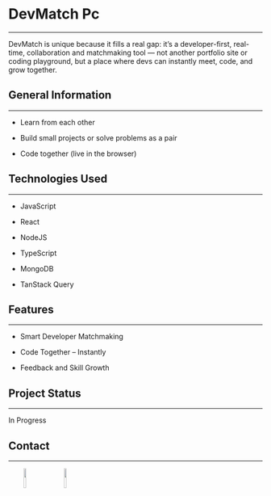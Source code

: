 <h1>DevMatch Pc</h1>
<hr><p>DevMatch is unique because it fills a real gap: it’s a developer-first, real-time, collaboration and matchmaking tool — not another portfolio site or coding playground, but a place where devs can instantly meet, code, and grow together.</p><h2>General Information</h2>
<hr><ul>
<li>Learn from each other</li>
</ul><ul>
<li>Build small projects or solve problems as a pair</li>
</ul><ul>
<li>Code together (live in the browser)</li>
</ul><h2>Technologies Used</h2>
<hr><ul>
<li>JavaScript</li>
</ul><ul>
<li>React</li>
</ul><ul>
<li>NodeJS</li>
</ul><ul>
<li>TypeScript</li>
</ul><ul>
<li>MongoDB</li>
</ul><ul>
<li>TanStack Query</li>
</ul><h2>Features</h2>
<hr><ul>
<li>Smart Developer Matchmaking</li>
</ul><ul>
<li>Code Together – Instantly</li>
</ul><ul>
<li>Feedback and Skill Growth</li>
</ul><h2>Project Status</h2>
<hr><p>In Progress</p><h2>Contact</h2>
<hr><p><span style="margin-right: 30px;"></span><a href="https://www.linkedin.com/in/rishi-bose%F0%9F%98%87-4934ba252/"><img target="_blank" src="https://cdn.jsdelivr.net/gh/devicons/devicon/icons/linkedin/linkedin-original.svg" style="width: 10%;"></a><span style="margin-right: 30px;"></span><a href="https://github.com/RishiBose961/Dev-Match-Web"><img target="_blank" src="https://cdn.jsdelivr.net/gh/devicons/devicon/icons/github/github-original.svg" style="width: 10%;"></a></p>